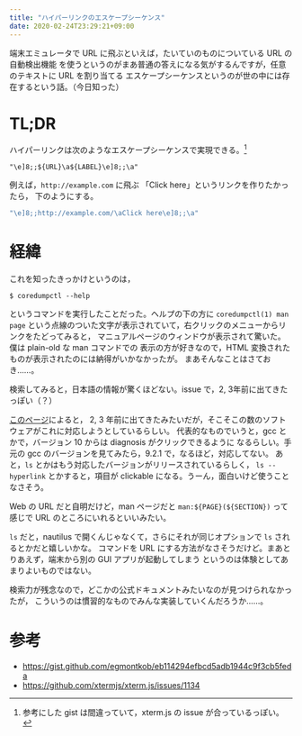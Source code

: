```yaml
---
title: "ハイパーリンクのエスケープシーケンス"
date: 2020-02-24T23:29:21+09:00
---
```


端末エミュレータで URL に飛ぶといえば，たいていのものについている URL の自動検出機能
を使うというのがまあ普通の答えになる気がするんですが，任意のテキストに URL を割り当てる
エスケープシーケンスというのが世の中には存在するという話。（今日知った）

# TL;DR

ハイパーリンクは次のようなエスケープシーケンスで実現できる。[^wrong]

```
"\e]8;;${URL}\a${LABEL}\e]8;;\a"
```

例えば，`http://example.com` に飛ぶ 「Click here」というリンクを作りたかったら，
下のようにする。

```c
"\e]8;;http://example.com/\aClick here\e]8;;\a"
```

# 経緯

これを知ったきっかけというのは，

```shell
$ coredumpctl --help
```

というコマンドを実行したことだった。ヘルプの下の方に `coredumpctl(1) man page`
という点線のついた文字が表示されていて，右クリックのメニューからリンクをたどってみると，
マニュアルページのウィンドウが表示されて驚いた。僕は plain-old な man コマンドでの
表示の方が好きなので，HTML 変換されたものが表示されたのには納得がいかなかったが。
まあそんなことはさておき……。

検索してみると，日本語の情報が驚くほどない。issue で，2, 3年前に出てきたっぽい（？）

[このページ](https://gist.github.com/egmontkob/eb114294efbcd5adb1944c9f3cb5feda)によると，
2, 3 年前に出てきたみたいだが，そこそこの数のソフトウェアがこれに対応しようとしているらしい。
代表的なものでいうと，gcc とかで，バージョン 10 からは diagnosis がクリックできるように
なるらしい。手元の gcc のバージョンを見てみたら，9.2.1 で，なるほど，対応してない。
あと，`ls` とかはもう対応したバージョンがリリースされているらしく，
`ls --hyperlink` とかすると，項目が clickable になる。うーん，面白いけど使うことなさそう。

Web の URL だと自明だけど，man ページだと `man:${PAGE}(${SECTION})` って感じで
URL のところにいれるといいみたい。

`ls` だと，nautilus で開くんじゃなくて，さらにそれが同じオプションで `ls` されるとかだと嬉しいかな。
コマンドを URL にする方法がなさそうだけど。まあとりあえず，端末から別の GUI アプリが起動してしまう
というのは体験としてあまりよいものではない。

検索力が残念なので，どこかの公式ドキュメントみたいなのが見つけられなかったが，
こういうのは慣習的なものでみんな実装していくんだろうか……。

# 参考

- https://gist.github.com/egmontkob/eb114294efbcd5adb1944c9f3cb5feda
- https://github.com/xtermjs/xterm.js/issues/1134

[^wrong]: 参考にした gist は間違っていて，xterm.js の issue が合っているっぽい。
